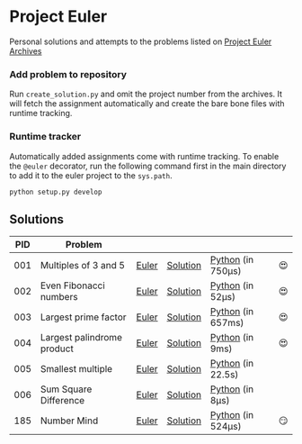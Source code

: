 # Project Euler
Personal solutions and attempts to the problems listed on [Project Euler Archives](https://projecteuler.net/archives)

### Add problem to repository
Run `create_solution.py` and omit the project number from the archives. It will fetch the assignment automatically and create the bare bone files with runtime tracking.

### Runtime tracker
Automatically added assignments come with runtime tracking. To enable the `@euler` decorator, run the following command first in the main directory to add it to the euler project to the `sys.path`.
```
python setup.py develop
```


## Solutions
| PID | Problem | | | | |
|-|-|-|-|-|-|
| 001 | Multiples of 3 and 5 | [Euler](https://projecteuler.net/problem=1) | [Solution](https://github.com/enzoblindow/project-euler/tree/master/solutions/p001) | [Python](https://github.com/enzoblindow/project-euler/blob/master/solutions/p001/__main__.py) (in 750µs) | :heart_eyes: |
| 002 | Even Fibonacci numbers | [Euler](https://projecteuler.net/problem=2) | [Solution](https://github.com/enzoblindow/project-euler/tree/master/solutions/p002) | [Python](https://github.com/enzoblindow/project-euler/blob/master/solutions/p002/__main__.py) (in 52µs) | :heart_eyes: |
| 003 | Largest prime factor | [Euler](https://projecteuler.net/problem=3) | [Solution](https://github.com/enzoblindow/project-euler/tree/master/solutions/p003) | [Python](https://github.com/enzoblindow/project-euler/blob/master/solutions/p003/__main__.py) (in 657ms) | :heart_eyes: |
| 004 | Largest palindrome product | [Euler](https://projecteuler.net/problem=4) | [Solution](https://github.com/enzoblindow/project-euler/tree/master/solutions/p004) | [Python](https://github.com/enzoblindow/project-euler/blob/master/solutions/p004/__main__.py) (in 9ms) | :heart_eyes: |
| 005 | Smallest multiple | [Euler](https://projecteuler.net/problem=5) | [Solution](https://github.com/enzoblindow/project-euler/tree/master/solutions/p005) | [Python](https://github.com/enzoblindow/project-euler/blob/master/solutions/p005/__main__.py) (in 22.5s) | |
| 006 | Sum Square Difference | [Euler](https://projecteuler.net/problem=006) | [Solution](https://github.com/enzoblindow/project-euler/tree/master/solutions/p006) | [Python](https://github.com/enzoblindow/project-euler/blob/master/solutions/p006/__main__.py) (in 8µs) | |
| 185 | Number Mind | [Euler](https://projecteuler.net/problem=185) | [Solution](https://github.com/enzoblindow/project-euler/tree/master/solutions/p185) | [Python](https://github.com/enzoblindow/project-euler/blob/master/solutions/p185/__main__.py) (in 524µs) | :smirk: |




